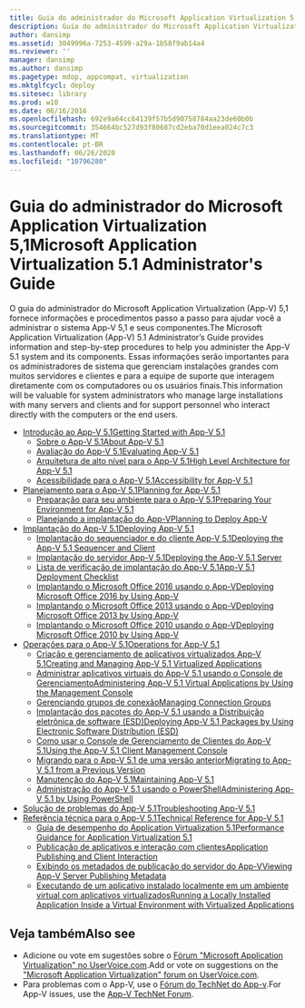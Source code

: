 ```yaml
---
title: Guia do administrador do Microsoft Application Virtualization 5,1
description: Guia do administrador do Microsoft Application Virtualization 5,1
author: dansimp
ms.assetid: 3049996a-7253-4599-a29a-1b58f9ab14a4
ms.reviewer: ''
manager: dansimp
ms.author: dansimp
ms.pagetype: mdop, appcompat, virtualization
ms.mktglfcycl: deploy
ms.sitesec: library
ms.prod: w10
ms.date: 06/16/2016
ms.openlocfilehash: 692e9a64cc64139f57b5d90758784aa23de60b0b
ms.sourcegitcommit: 354664bc527d93f80687cd2eba70d1eea024c7c3
ms.translationtype: MT
ms.contentlocale: pt-BR
ms.lasthandoff: 06/26/2020
ms.locfileid: "10796280"
---
```

# <span data-ttu-id="e0e76-103">Guia do administrador do Microsoft Application Virtualization 5,1</span><span class="sxs-lookup"><span data-stu-id="e0e76-103">Microsoft Application Virtualization 5.1 Administrator's Guide</span></span>

<span data-ttu-id="e0e76-104">O guia do administrador do Microsoft Application Virtualization (App-V) 5,1 fornece informações e procedimentos passo a passo para ajudar você a administrar o sistema App-V 5,1 e seus componentes.</span><span class="sxs-lookup"><span data-stu-id="e0e76-104">The Microsoft Application Virtualization (App-V) 5.1 Administrator’s Guide provides information and step-by-step procedures to help you administer the App-V 5.1 system and its components.</span></span> <span data-ttu-id="e0e76-105">Essas informações serão importantes para os administradores de sistema que gerenciam instalações grandes com muitos servidores e clientes e para a equipe de suporte que interagem diretamente com os computadores ou os usuários finais.</span><span class="sxs-lookup"><span data-stu-id="e0e76-105">This information will be valuable for system administrators who manage large installations with many servers and clients and for support personnel who interact directly with the computers or the end users.</span></span>

- [<span data-ttu-id="e0e76-106">Introdução ao App-V 5.1</span><span class="sxs-lookup"><span data-stu-id="e0e76-106">Getting Started with App-V 5.1</span></span>](getting-started-with-app-v-51.md)
  - [<span data-ttu-id="e0e76-107">Sobre o App-V 5.1</span><span class="sxs-lookup"><span data-stu-id="e0e76-107">About App-V 5.1</span></span>](about-app-v-51.md)
  - [<span data-ttu-id="e0e76-108">Avaliação do App-V 5.1</span><span class="sxs-lookup"><span data-stu-id="e0e76-108">Evaluating App-V 5.1</span></span>](evaluating-app-v-51.md)
  - [<span data-ttu-id="e0e76-109">Arquitetura de alto nível para o App-V 5.1</span><span class="sxs-lookup"><span data-stu-id="e0e76-109">High Level Architecture for App-V 5.1</span></span>](high-level-architecture-for-app-v-51.md)
  - [<span data-ttu-id="e0e76-110">Acessibilidade para o App-V 5.1</span><span class="sxs-lookup"><span data-stu-id="e0e76-110">Accessibility for App-V 5.1</span></span>](accessibility-for-app-v-51.md)
- [<span data-ttu-id="e0e76-111">Planejamento para o App-V 5.1</span><span class="sxs-lookup"><span data-stu-id="e0e76-111">Planning for App-V 5.1</span></span>](planning-for-app-v-51.md)
  - [<span data-ttu-id="e0e76-112">Preparação para seu ambiente para o App-V 5.1</span><span class="sxs-lookup"><span data-stu-id="e0e76-112">Preparing Your Environment for App-V 5.1</span></span>](preparing-your-environment-for-app-v-51.md)
  - [<span data-ttu-id="e0e76-113">Planejando a implantação do App-V</span><span class="sxs-lookup"><span data-stu-id="e0e76-113">Planning to Deploy App-V</span></span>](planning-to-deploy-app-v51.md)
- [<span data-ttu-id="e0e76-114">Implantação do App-V 5.1</span><span class="sxs-lookup"><span data-stu-id="e0e76-114">Deploying App-V 5.1</span></span>](deploying-app-v-51.md)
  - [<span data-ttu-id="e0e76-115">Implantação do sequenciador e do cliente App-V 5.1</span><span class="sxs-lookup"><span data-stu-id="e0e76-115">Deploying the App-V 5.1 Sequencer and Client</span></span>](deploying-the-app-v-51-sequencer-and-client.md)
  - [<span data-ttu-id="e0e76-116">Implantação do servidor App-V 5.1</span><span class="sxs-lookup"><span data-stu-id="e0e76-116">Deploying the App-V 5.1 Server</span></span>](deploying-the-app-v-51-server.md)
  - [<span data-ttu-id="e0e76-117">Lista de verificação de implantação do App-V 5.1</span><span class="sxs-lookup"><span data-stu-id="e0e76-117">App-V 5.1 Deployment Checklist</span></span>](app-v-51-deployment-checklist.md)
  - [<span data-ttu-id="e0e76-118">Implantando o Microsoft Office 2016 usando o App-V</span><span class="sxs-lookup"><span data-stu-id="e0e76-118">Deploying Microsoft Office 2016 by Using App-V</span></span>](deploying-microsoft-office-2016-by-using-app-v51.md)
  - [<span data-ttu-id="e0e76-119">Implantando o Microsoft Office 2013 usando o App-V</span><span class="sxs-lookup"><span data-stu-id="e0e76-119">Deploying Microsoft Office 2013 by Using App-V</span></span>](deploying-microsoft-office-2013-by-using-app-v51.md)
  - [<span data-ttu-id="e0e76-120">Implantando o Microsoft Office 2010 usando o App-V</span><span class="sxs-lookup"><span data-stu-id="e0e76-120">Deploying Microsoft Office 2010 by Using App-V</span></span>](deploying-microsoft-office-2010-by-using-app-v51.md)
- [<span data-ttu-id="e0e76-121">Operações para o App-V 5.1</span><span class="sxs-lookup"><span data-stu-id="e0e76-121">Operations for App-V 5.1</span></span>](operations-for-app-v-51.md)
  - [<span data-ttu-id="e0e76-122">Criação e gerenciamento de aplicativos virtualizados App-V 5.1</span><span class="sxs-lookup"><span data-stu-id="e0e76-122">Creating and Managing App-V 5.1 Virtualized Applications</span></span>](creating-and-managing-app-v-51-virtualized-applications.md)
  - [<span data-ttu-id="e0e76-123">Administrar aplicativos virtuais do App-V 5.1 usando o Console de Gerenciamento</span><span class="sxs-lookup"><span data-stu-id="e0e76-123">Administering App-V 5.1 Virtual Applications by Using the Management Console</span></span>](administering-app-v-51-virtual-applications-by-using-the-management-console.md)
  - [<span data-ttu-id="e0e76-124">Gerenciando grupos de conexão</span><span class="sxs-lookup"><span data-stu-id="e0e76-124">Managing Connection Groups</span></span>](managing-connection-groups51.md)
  - [<span data-ttu-id="e0e76-125">Implantação dos pacotes do App-V 5.1 usando a Distribuição eletrônica de software (ESD)</span><span class="sxs-lookup"><span data-stu-id="e0e76-125">Deploying App-V 5.1 Packages by Using Electronic Software Distribution (ESD)</span></span>](deploying-app-v-51-packages-by-using-electronic-software-distribution--esd-.md)
  - [<span data-ttu-id="e0e76-126">Como usar o Console de Gerenciamento de Clientes do App-V 5.1</span><span class="sxs-lookup"><span data-stu-id="e0e76-126">Using the App-V 5.1 Client Management Console</span></span>](using-the-app-v-51-client-management-console.md)
  - [<span data-ttu-id="e0e76-127">Migrando para o App-V 5.1 de uma versão anterior</span><span class="sxs-lookup"><span data-stu-id="e0e76-127">Migrating to App-V 5.1 from a Previous Version</span></span>](migrating-to-app-v-51-from-a-previous-version.md)
  - [<span data-ttu-id="e0e76-128">Manutenção do App-V 5.1</span><span class="sxs-lookup"><span data-stu-id="e0e76-128">Maintaining App-V 5.1</span></span>](maintaining-app-v-51.md)
  - [<span data-ttu-id="e0e76-129">Administração do App-V 5.1 usando o PowerShell</span><span class="sxs-lookup"><span data-stu-id="e0e76-129">Administering App-V 5.1 by Using PowerShell</span></span>](administering-app-v-51-by-using-powershell.md)
- [<span data-ttu-id="e0e76-130">Solução de problemas do App-V 5.1</span><span class="sxs-lookup"><span data-stu-id="e0e76-130">Troubleshooting App-V 5.1</span></span>](troubleshooting-app-v-51.md)
- [<span data-ttu-id="e0e76-131">Referência técnica para o App-V 5.1</span><span class="sxs-lookup"><span data-stu-id="e0e76-131">Technical Reference for App-V 5.1</span></span>](technical-reference-for-app-v-51.md)
  - [<span data-ttu-id="e0e76-132">Guia de desempenho do Application Virtualization 5.1</span><span class="sxs-lookup"><span data-stu-id="e0e76-132">Performance Guidance for Application Virtualization 5.1</span></span>](performance-guidance-for-application-virtualization-51.md)
  - [<span data-ttu-id="e0e76-133">Publicação de aplicativos e interação com clientes</span><span class="sxs-lookup"><span data-stu-id="e0e76-133">Application Publishing and Client Interaction</span></span>](application-publishing-and-client-interaction51.md)
  - [<span data-ttu-id="e0e76-134">Exibindo os metadados de publicação do servidor do App-V</span><span class="sxs-lookup"><span data-stu-id="e0e76-134">Viewing App-V Server Publishing Metadata</span></span>](viewing-app-v-server-publishing-metadata51.md)
  - [<span data-ttu-id="e0e76-135">Executando de um aplicativo instalado localmente em um ambiente virtual com aplicativos virtualizados</span><span class="sxs-lookup"><span data-stu-id="e0e76-135">Running a Locally Installed Application Inside a Virtual Environment with Virtualized Applications</span></span>](running-a-locally-installed-application-inside-a-virtual-environment-with-virtualized-applications51.md)

## <span data-ttu-id="e0e76-136">Veja também</span><span class="sxs-lookup"><span data-stu-id="e0e76-136">Also see</span></span>

- <span data-ttu-id="e0e76-137">Adicione ou vote em sugestões sobre o [Fórum "Microsoft Application Virtualization" no UserVoice.com](http://appv.uservoice.com/forums/280448-microsoft-application-virtualization).</span><span class="sxs-lookup"><span data-stu-id="e0e76-137">Add or vote on suggestions on the ["Microsoft Application Virtualization" forum on UserVoice.com](http://appv.uservoice.com/forums/280448-microsoft-application-virtualization).</span></span>
- <span data-ttu-id="e0e76-138">Para problemas com o App-V, use o [Fórum do TechNet do App-v](https://social.technet.microsoft.com/Forums/home?forum=mdopappv).</span><span class="sxs-lookup"><span data-stu-id="e0e76-138">For App-V issues, use the [App-V TechNet Forum](https://social.technet.microsoft.com/Forums/home?forum=mdopappv).</span></span>
